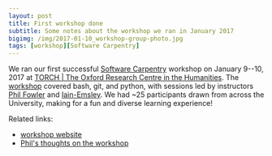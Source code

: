 ```yaml
---
layout: post
title: First workshop done
subtitle: Some notes about the workshop we ran in January 2017
bigimg: /img/2017-01-10_workshop-group-photo.jpg
tags: [workshop][Software Carpentry]
---
```


We ran our first successful [Software
Carpentry](https://software-carpentry.org/) workshop on January 9--10,
2017 at [TORCH | The Oxford Research Centre in the
Humanities](http://torch.ox.ac.uk/). The
[workshop](https://rroxford.github.io/2017-01-09-oxford/) covered
bash, git, and python, with sessions led by instructors <a
href="../../phil-fowler">Phil Fowler</a> and <a
href="../../iain-emsley">Iain-Emsley</a>. We had ~25 participants
drawn from across the University, making for a fun and diverse
learning experience!

Related links:

- [workshop website](https://rroxford.github.io/2017-01-09-oxford/)
- [Phil's thoughts on the workshop](http://fowlerlab.org/2017/01/12/5062/)
